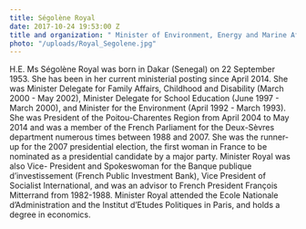 ```yaml
---
title: Ségolène Royal
date: 2017-10-24 19:53:00 Z
title and organization: " Minister of Environment, Energy and Marine Affairs, France "
photo: "/uploads/Royal_Segolene.jpg"
---
```


H.E. Ms Ségolène Royal was born in Dakar (Senegal) on 22 September 1953. She has been in her current ministerial posting since April 2014. She was Minister Delegate for Family Affairs, Childhood and Disability (March 2000 - May 2002), Minister Delegate for School Education (June 1997 - March 2000), and Minister for the Environment (April 1992 - March 1993). She was President of the Poitou-Charentes Region from April 2004 to May 2014 and was a member of the French Parliament for the Deux-Sèvres department numerous times between 1988 and 2007. She was the runner-up for the 2007 presidential election, the first woman in France to be nominated as a presidential candidate by a major party. Minister Royal was also Vice- President and Spokeswoman for the Banque publique d’investissement (French Public Investment Bank), Vice President of Socialist International, and was an advisor to French President François Mitterrand from 1982-1988. Minister Royal attended the Ecole Nationale d’Administration and the Institut d’Etudes Politiques in Paris, and holds a degree in economics.